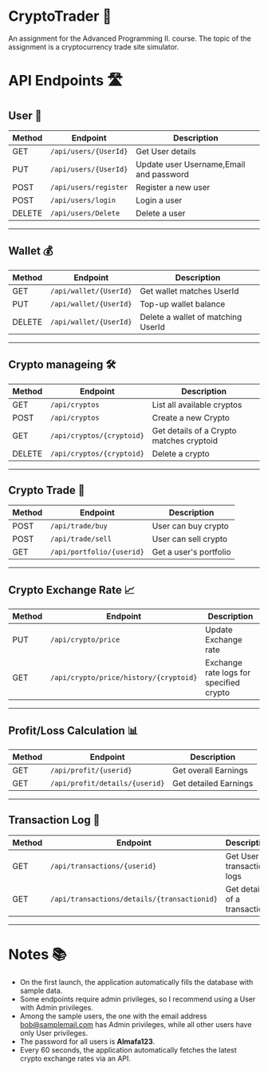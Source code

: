 # CryptoTrader 🚀
An assignment for the Advanced Programming II. course. The topic of the assignment is a cryptocurrency trade site simulator.

# API Endpoints 🛣️ 


## User 👤

| Method | Endpoint                     | Description                              |
|--------|------------------------------|------------------------------------------|
| GET    | `/api/users/{UserId}`        | Get User details                         |
| PUT    | `/api/users/{UserId}`        | Update user Username,Email and password  |
| POST   | `/api/users/register`        | Register a new user                      |
| POST   | `/api/users/login`           | Login a user                             |
| DELETE | `/api/users/Delete`          | Delete a user                            |

---


## Wallet 💰

| Method | Endpoint                     | Description                              |
|--------|------------------------------|------------------------------------------|
| GET    | `/api/wallet/{UserId}`       | Get wallet matches UserId                |
| PUT    | `/api/wallet/{UserId}`       | Top-up wallet balance                    |
| DELETE | `/api/wallet/{UserId}`       | Delete a wallet of matching UserId       |

---


## Crypto manageing 🛠️

| Method | Endpoint                     | Description                              |
|--------|------------------------------|------------------------------------------|
| GET    | `/api/cryptos`               | List all available cryptos               |
| POST   | `/api/cryptos`               | Create a new Crypto                      |
| GET    | `/api/cryptos/{cryptoid}`    | Get details of a Crypto matches cryptoid |
| DELETE | `/api/cryptos/{cryptoid}`    | Delete a crypto                          |

---


## Crypto Trade 💱

| Method | Endpoint                     | Description                              |
|--------|------------------------------|------------------------------------------|
| POST   | `/api/trade/buy`             | User can buy crypto                      |
| POST   | `/api/trade/sell`            | User can sell crypto                     |
| GET    | `/api/portfolio/{userid}`    | Get  a user's portfolio                  |


---


## Crypto Exchange Rate 📈

| Method | Endpoint                              | Description                              |
|--------|---------------------------------------|------------------------------------------|
| PUT    | `/api/crypto/price`                   | Update Exchange rate                     |
| GET    | `/api/crypto/price/history/{cryptoid}`| Exchange rate logs for specified crypto  |

---


## Profit/Loss Calculation 📊

| Method | Endpoint                      | Description                              |
|--------|-------------------------------|------------------------------------------|
| GET    | `/api/profit/{userid}`        | Get overall Earnings                     |
| GET    | `/api/profit/details/{userid}`| Get detailed Earnings                    |

---


## Transaction Log 📜

| Method | Endpoint                                   | Description                              |
|--------|--------------------------------------------|------------------------------------------|
| GET    | `/api/transactions/{userid}`               | Get User's transaction logs              |
| GET    | `/api/transactions/details/{transactionid}`| Get detailes of a transaction            |


---

# Notes 📚

* On the first launch, the application automatically fills the database with sample data.
* Some endpoints require admin privileges, so I recommend using a User with Admin privileges.
* Among the sample users, the one with the email address bob@samplemail.com has Admin privileges, while all other users have only User privileges. 
* The password for all users is **Almafa123**. <br>
* Every 60 seconds, the application automatically fetches the latest crypto exchange rates via an API.


